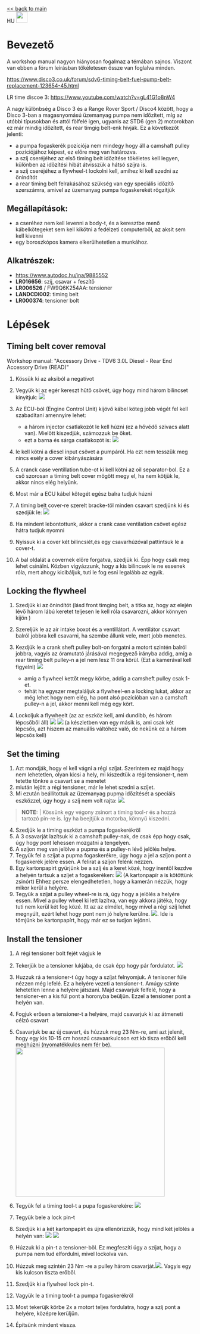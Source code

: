 
[<< back to main](index.md)<br>
HU <a href="rear-timing-belt-HU.md"><img src="docs/flag_hu.png" width="30"></a> 

# Bevezető

A workshop manual nagyon hiányosan fogalmaz a témában sajnos. Viszont van ebben a fórum leírásban tökéletesen össze van foglalva minden. 

https://www.disco3.co.uk/forum/sdv6-timing-belt-fuel-pump-belt-replacement-123654-45.html

LR time discoe 3: https://www.youtube.com/watch?v=gL41G1o8nW4

A nagy különbség a Disco 3 és a Range Rover Sport / Disco4 között, hogy a Disco 3-ban a magasnyomású üzemanyag pumpa nem időzített, míg az utóbbi típusokban és attól fölfelé igen, ugyanis az STD6 (gen 2) motorokban ez már mindig időzített, és rear timgig belt-enk hívják. 
Ez a következőt jelenti: 
- a pumpa fogaskerék pozíciója nem mindegy hogy áll a camshaft pulley pozíciójához képest, ez előre meg van határozva. 
- a szíj cseréjéhez az első timing belt időzítése tökéletes kell legyen, különben az időzítési hibát átvisszük a hátsó szíjra is. 
- a szíj cseréjéhez a flywheel-t lockolni kell, amihez ki kell szedni az önindítót 
- a rear timing belt felrakásához szükség van egy speciális időzítő szerszámra, amivel az üzemanyag pumpa fogaskerekét rögzítjük 


## Megállapítások:
- a cseréhez nem kell levenni a body-t, és a keresztbe menő kábelkötegeket sem kell kikötni a fedélzeti computerből, az aksit sem kell kivenni
- egy boroszkópos kamera elkerülhetetlen a munkához. 


## Alkatrészek: 
* https://www.autodoc.hu/ina/9885552
* **LR016656**: szíj, csavar + feszítő
* **LR006526** / FW9Q6K254AA: tensioner 
* **LANDCDI002**: timing belt
* **LR000374**: tensioner bolt
  



# Lépések

## Timing belt cover removal 

Workshop manual: "Accessory Drive - TDV6 3.0L Diesel - Rear End Accessory Drive (READ)"

1. Kössük ki az aksiból a negatívot
   

2. Vegyük ki az egér kereszt hűtő csövét, úgy hogy mind három bilincset kinyitjuk:
   ![](docs/img22025-03-06-22-54-05img1.png)

3. Az ECU-ból (Engine Control Unit) kijövő kábel köteg jobb végét fel kell szabadítani amennyire lehet: 
    - a három injector csatlakozót le kell húzni (ez a hővédő szivacs alatt van). Mielőtt kiszedjük, számozzuk be őket. 
    - ezt a barna és sárga csatlakozót is: ![](docs/img22025-03-06-23-02-55img1.png)

4.  le kell kötni a diesel input csövet a pumpáról. Ha ezt nem tesszük meg nincs esély a cover kibányászására
5.  A cranck case ventillation tube-ot ki kell kötni az oil separator-bol. Ez a cső szorosan a timing belt cover mögött megy el, ha nem kötjük le, akkor nincs elég helyünk. 
6.  Most már a ECU kábel kötegét egész balra tudjuk húzni
7.  A timing belt cover-re szerelt bracke-töl minden csavart szedjünk ki és szedjük le: ![](docs/img22025-03-06-23-34-49img1.png)
8.  Ha mindent lebontottunk, akkor a crank case ventilation csövet egész hátra tudjuk nyomni
9.  Nyissuk ki a cover két bilincsiét,és egy csavarhúzóval pattintsuk le a cover-t. 
10. A bal oldalát a covernek előre forgatva, szedjük ki. Épp hogy csak meg lehet csinálni. Közben vigyázzunk, hogy a kis bilincsek le ne essenek róla, mert ahogy kicibáljuk, tuti le fog esni legalább az egyik. 

## Locking the flywheel

1. Szedjük ki az önindítót (lásd front timging belt, a titka az, hogy az elején lévő három lábú keretet teljesen le kell róla csavarozni, akkor könnyen kijön )

2. Szereljük le az air intake boxot és a ventillátort. A ventilátor csavart balról jobbra kell csavarni, ha szembe állunk vele, mert jobb menetes. 
3. Kezdjük le a crank sheft pulley bolt-on forgatni a motort szintén balról jobbra, vagyis az óramutató járásával megegyező irányba addig, amíg a rear timing belt pulley-n a jel nem lesz 11 óra körül. (Ezt a kamerával kell figyelni) ![](docs/img22025-03-06-23-41-24img1.png)
   - amig a flywheel kettőt megy körbe, addig a camsheft pulley csak 1-et. 
   - tehát ha egyszer megtaláljuk a flywheel-en a locking lukat, akkor az még lehet hogy nem elég, ha pont alsó pozícióban van a camshaft pulley-n a jel, akkor menni kell még egy kört. 
4. Lockoljuk a flywheelt (az az eszköz kell, ami dundibb, és három lépcsőből áll) ![](docs/img22025-03-06-23-48-25img1.png)
![](docs/img22025-03-07-00-35-05img1.png) (a készletben van egy másik is, ami csak két lépcsős, azt hiszem az manuális váltóhoz való, de nekünk ez a három lépcsős kell)



## Set the timing

1. Azt mondják, hogy el kell vágni a régi szíjat. Szerintem ez majd hogy nem lehetetlen, olyan kicsi a hely, mi kiszedtük a régi tensioner-t, nem tetette tönkre a csavart se a menetet
2. miután lejött a régi tensioner, már le lehet szedni a szíjet. 
3. Mi ezután beállítottuk az üzemanyag pupma időzítését a speciáis eszközzel, úgy hogy a szíj nem volt rajta: ![](docs/img22025-03-06-23-51-10img1.png). 

> **NOTE:** | Kössünk egy végony zsinort a timing tool-r és a hozzá tartozó pin-re is. Így ha beejtjük a motorba, könnyű kiszedni. 

4. Szedjük le a timing eszközt a pumpa fogaskerékröl
5. A 3 csavarját lazítsuk ki a camshaft pulley-nak, de csak épp hogy csak, úgy hogy pont lehessen mozgatni a tengelyen. 
6. A szíjon meg van jelölve a pupma és a pulley-n lévő jelölés helye. 
7. Tegyük fel a szíjat a pupma fogaskerékre, úgy hogy a jel a szíjon pont a fogaskerék jelére essen. A felirat a szíjon felénk nézzen. 
8. Egy kartonpapirt gyürjünk be a szíj és a keret közé, hogy inentöl kezdve a helyén tartsuk a szíjet a fogaskeréken: ![](docs/img22025-03-07-00-16-13img1.png) (A kartonpapír a is kötöttünk zsinórt) Ehhez persze elengedhetetlen, hogy a kamerán nézzük, hogy mikor kerül a helyére. 
9. Tegyük a szíjat a pulley wheel-re is rá, úgy hogy a jelölés a helyére essen. Mivel a pulley wheel ki lett lazítva, van egy akkora játéka, hogy tuti nem kerül két fog közé. Itt az az elmélet, hogy mivel a régi szíj lehet megnyúlt, ezért lehet hogy pont nem jó helyre kerülne. ![](docs/img22025-03-07-00-19-13img1.png). Ide is tömjünk be kartonpapírt, hogy már ez se tudjon lejönni. 
    


## Install the tensioner

1. A régi tensioner bolt fejét vágjuk le
2. Tekerjük be a tensioner lukjába, de csak épp hogy pár fordulatot. ![](docs/img22025-03-07-00-22-03img1.png)
3. Huzzuk rá a tensioner-t úgy hogy a szíjat felnyomjuk. A tenisoner füle nézzen még lefelé. Ez a helyére vezeti a tensioner-t. Amúgy szinte lehetetlen lenne a helyére játszani. Majd csavarjuk felfelé, hogy a tensioner-en a kis fül pont a horonyba beüljün. Ezzel a tensioner pont a helyén van. 
4. Fogjuk erősen a tensioner-t a helyére, majd csavarjuk ki az átmeneti célzó csavart
5. Csavarjuk be az új csavart, és húzzuk meg 23 Nm-re, ami azt jelenit, hogy egy kis 10-15 cm hosszú csavaarkulcson ezt kb tisza erőből kell meghúzni (nyomatékkulcs nem fér be). <img src="docs/img22025-03-07-00-26-02img1.png" width=400>
6. Tegyük fel a timing tool-t a pupa fogaskerekére: ![](docs/img22025-03-07-00-27-29img1.png)
7. Tegyük bele a lock pin-t
8. Szedjük ki a két kartonpapírt és újra ellenörizzük, hogy mind két jelölés a helyén van: 
![](docs/img22025-03-07-00-37-55img1.png)    ![](docs/img22025-03-07-00-37-38img1.png)

9. Húzzuk ki a pin-t a tensioner-böl. Ez megfeszíti úgy a szíjat, hogy a pumpa nem tud elfordulni, mivel lockolva van. 
10. Húzzuk meg szintén 23 Nm -re a pulley három csavarját.![](docs/img22025-03-07-00-40-03img1.png). Vagyis egy kis kulcson tiszta erőből. 
11. Szedjük ki a flywheel lock pin-t. 
12. Vagyük le a timing tool-t a pumpa fogaskerékröl
13. Most tekerüjk körbe 2x a motort teljes fordulatra, hogy a szíj pont a helyére, középre kerüljün. 
14. Építsünk mindent vissza.
